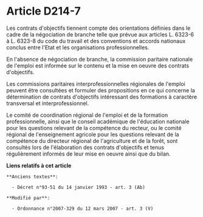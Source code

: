 # Article D214-7

Les contrats d'objectifs tiennent compte des orientations définies dans le cadre de la négociation de branche telle que
prévue aux articles L. 6323-6 à L. 6323-8 du code du travail et des conventions et accords nationaux conclus entre l'Etat et
les organisations professionnelles.

En l'absence de négociation de branche, la commission paritaire nationale de l'emploi est informée sur le contenu et la mise
en oeuvre des contrats d'objectifs.

Les commissions paritaires interprofessionnelles régionales de l'emploi peuvent être consultées et formuler des propositions
en ce qui concerne la détermination de contrats d'objectifs intéressant des formations à caractère transversal et
interprofessionnel.

Le comité de coordination régional de l'emploi et de la formation professionnelle, ainsi que le conseil académique de
l'éducation nationale pour les questions relevant de la compétence du recteur, ou le comité régional de l'enseignement
agricole pour les questions relevant de la compétence du directeur régional de l'agriculture et de la forêt, sont consultés
lors de l'élaboration des contrats d'objectifs et tenus régulièrement informés de leur mise en oeuvre ainsi que du bilan.

**Liens relatifs à cet article**

	**Anciens textes**:

	  - Décret n°93-51 du 14 janvier 1993 - art. 3 (Ab)

	**Modifié par**:

	  - Ordonnance n°2007-329 du 12 mars 2007 - art. 3 (V)
